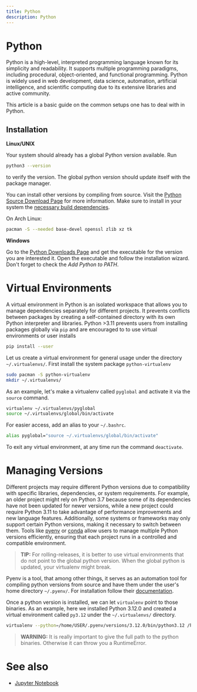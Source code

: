 ```yaml
---
title: Python
description: Python
---
```


# Python

Python is a high-level, interpreted programming language known for its simplicity and readability. It supports multiple programming paradigms, including procedural, object-oriented, and functional programming. Python is widely used in web development, data science, automation, artificial intelligence, and scientific computing due to its extensive libraries and active community.

This article is a basic guide on the common setups one has to deal with in Python.

## Installation

**Linux/UNIX**

Your system should already has a global Python version available. Run 
```bash
python3 --version
```
to verify the version. The global python version should update itself with the package manager.

You can install other versions by compiling from source. Visit the [Python Source Download Page](https://www.python.org/downloads/source/) for more information. Make sure to install in your system the [necessary build dependencies](https://devguide.python.org/getting-started/setup-building/#build-dependencies).

On Arch Linux:
```bash
pacman -S --needed base-devel openssl zlib xz tk
```

**Windows**

Go to the [Python Downloads Page](https://www.python.org/downloads/windows/) and get the executable for the version you are interested it. Open the executable and follow the installation wizard. Don't forget to check the _Add Python to PATH_.


# Virtual Environments

A virtual environment in Python is an isolated workspace that allows you to manage dependencies separately for different projects. It prevents conflicts between packages by creating a self-contained directory with its own Python interpreter and libraries. Python >3.11 prevents users from installing packages globally via `pip` and are encouraged to  to use virtual environments or user installs
```bash
pip install --user
```

Let us create a virtual environment for general usage under the directory `~/.virtualenvs/`. First install the system package `python-virtualenv`

```bash
sudo pacman -S python-virtualenv
mkdir ~/.virtualenvs/
```

As an example, let's make a virtualenv called `pyglobal` and activate it via the `source` command.

```bash
virtualenv ~/.virtualenvs/pyglobal
source ~/.virtualenvs/global/bin/activate
```

For easier access, add an alias to your `~/.bashrc`.

```bash
alias pyglobal="source ~/.virtualenvs/global/bin/activate"
```

To exit any virtual environment, at any time run the command `deactivate`.

# Managing Versions

Different projects may require different Python versions due to compatibility with specific libraries, dependencies, or system requirements. For example, an older project might rely on Python 3.7 because some of its dependencies have not been updated for newer versions, while a new project could require Python 3.11 to take advantage of performance improvements and new language features. Additionally, some systems or frameworks may only support certain Python versions, making it necessary to switch between them. Tools like [pyenv](https://github.com/pyenv/pyenv) or [conda](https://docs.conda.io/projects/conda/en/stable/index.html) allow users to manage multiple Python versions efficiently, ensuring that each project runs in a controlled and compatible environment.

> __TIP:__ For rolling-releases, it is better to use virtual environments that do not point to the global python version. When the global python is updated, your virtualenv might break.

Pyenv is a tool, that among other things, it serves as an automation tool for compiling python versions from source and have them under the user's home directory `~/.pyenv/`. For installation follow their [documentation](https://github.com/pyenv/pyenv). 

Once a python version is installed, we can let `virtualenv` point to those binaries. As an example, here we installed Python 3.12.0 and created a virtual environment called `py3.12` under the `~/.virtualenvs/` directory.
```bash
virtualenv --python=/home/USER/.pyenv/versions/3.12.0/bin/python3.12 /home/USER/.virtualenv/py3.12
```
> __WARNING:__ It is really important to give the full path to the python binaries. Otherwise it can throw you a RuntimeError.


# See also

- [Jupyter Notebook](python.jupyter)
